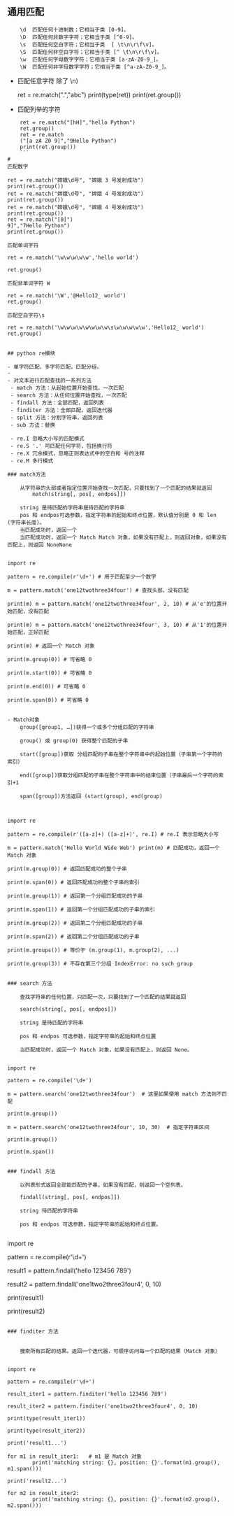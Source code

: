 ## 通用匹配

```
	\d  匹配任何十进制数；它相当于类 [0-9]。
	\D  匹配任何非数字字符；它相当于类 [^0-9]。
	\s  匹配任何空白字符；它相当于类  [ \t\n\r\f\v]。
	\S  匹配任何非空白字符；它相当于类 [^ \t\n\r\f\v]。
	\w  匹配任何字母数字字符；它相当于类 [a-zA-Z0-9_]。
	\W  匹配任何非字母数字字符；它相当于类 [^a-zA-Z0-9_]。
```

- 匹配任意字符 除了 \n)

	ret = re.match(".","abc")
	print(type(ret))
	print(ret.group())
	

- 匹配列举的字符
```
	ret = re.match("[hH]","hello Python")
	ret.group()
	ret = re.match
	("[a zA Z0 9]","9Hello Python")
	print(ret.group())
	```
#
匹配数字
```
	ret = re.match("嫦娥\d号", "嫦娥 3 号发射成功")
	print(ret.group())
	ret = re.match("嫦娥\d号", "嫦娥 4 号发射成功")
	print(ret.group())
	ret = re.match("嫦娥\d号", "嫦娥 4 号发射成功")
	print(ret.group())
	ret = re.match("[0]")
	9]","7Hello Python")
	print(ret.group())
```
匹配单词字符
```
	ret = re.match('\w\w\w\w\w','hello world')

	ret.group()
```
匹配非单词字符 W
```
	ret = re.match('\W','@Hello12_ world')
	ret.group()
```
匹配空白字符\s
```
	ret = re.match('\w\w\w\w\w\w\w\w\s\w\w\w\w\w','Hello12_ world')
	ret.group()
```

## python re模块

- 单字符匹配，多字符匹配，匹配分组，
- 
- 对文本进行匹配查找的一系列方法
 - match 方法：从起始位置开始查找，一次匹配
 - search 方法：从任何位置开始查找，一次匹配
 - findall 方法：全部匹配，返回列表
 - finditer 方法：全部匹配，返回迭代器
 - split 方法：分割字符串，返回列表
 - sub 方法：替换
 
 - re.I 忽略大小写的匹配模式
 - re.S '.' 可匹配任何字符，包括换行符
 - re.X 冗余模式，忽略正则表达式中的空白和 号的注释
 - re.M 多行模式

### match方法

	从字符串的头部或者指定位置开始查找一次匹配，只要找到了一个匹配的结果就返回
		match(string[, pos[, endpos]])
		
	string 是待匹配的字符串是待匹配的字符串
	pos 和 endpos可选参数，指定字符串的起始和终点位置，默认值分别是 0 和 len (字符串长度)。
	当匹配成功时，返回一个
	当匹配成功时，返回一个 Match Match 对象，如果没有匹配上，则返回对象，如果没有匹配上，则返回 NoneNone
	
```
	import re

	pattern = re.compile(r'\d+') # 用于匹配至少一个数字 

	m = pattern.match('one12twothree34four') # 查找头部，没有匹配 

	print(m) m = pattern.match('one12twothree34four', 2, 10) # 从'e'的位置开始匹配，没有匹配 

	print(m) m = pattern.match('one12twothree34four', 3, 10) # 从'1'的位置开始匹配，正好匹配 

	print(m) # 返回一个 Match 对象 

	print(m.group(0)) # 可省略 0 

	print(m.start(0)) # 可省略 0 

	print(m.end(0)) # 可省略 0 

	print(m.span(0)) # 可省略 0
```

- Match对象
	group([group1, …])获得一个或多个分组匹配的字符串
	
	group() 或 group(0) 获得整个匹配的子串
	
	start([group])获取 分组匹配的子串在整个字符串中的起始位置（子串第一个字符的索引）
	
	end([group])获取分组匹配的子串在整个字符串中的结束位置（子串最后一个字符的索引+1
	
	span([group])方法返回 (start(group), end(group) 
	
	
```
	import re

	pattern = re.compile(r'([a-z]+) ([a-z]+)', re.I) # re.I 表示忽略大小写 

	m = pattern.match('Hello World Wide Web') print(m) # 匹配成功，返回一个 Match 对象 

	print(m.group(0)) # 返回匹配成功的整个子串 

	print(m.span(0)) # 返回匹配成功的整个子串的索引 

	print(m.group(1)) # 返回第一个分组匹配成功的子串 

	print(m.span(1)) # 返回第一个分组匹配成功的子串的索引 

	print(m.group(2)) # 返回第二个分组匹配成功的子串 

	print(m.span(2)) # 返回第二个分组匹配成功的子串 

	print(m.groups()) # 等价于 (m.group(1), m.group(2), ...) 

	print(m.group(3)) # 不存在第三个分组 IndexError: no such group
```

### search 方法 

	查找字符串的任何位置，只匹配一次，只要找到了一个匹配的结果就返回
	
	search(string[, pos[, endpos]]) 
	
	string 是待匹配的字符串 
	
	pos 和 endpos 可选参数，指定字符串的起始和终点位置 
	
	当匹配成功时，返回一个 Match 对象，如果没有匹配上，则返回 None。 
	
```
	import re 

	pattern = re.compile('\d+') 

	m = pattern.search('one12twothree34four')  # 这里如果使用 match 方法则不匹配 

	print(m.group()) 

	m = pattern.search('one12twothree34four', 10, 30)  # 指定字符串区间 

	print(m.group()) 

	print(m.span()) 

```

### findall 方法 
	
	以列表形式返回全部能匹配的子串，如果没有匹配，则返回一个空列表。 
	
	findall(string[, pos[, endpos]]) 
	
	string 待匹配的字符串 
	
	pos 和 endpos 可选参数，指定字符串的起始和终点位置。 
	
```
import re 

pattern = re.compile(r'\d+')   

result1 = pattern.findall('hello 123456 789') 

result2 = pattern.findall('one1two2three3four4', 0, 10) 

print(result1) 

print(result2) 
```

### finditer 方法 
	
	
	搜索所有匹配的结果。返回一个迭代器，可顺序访问每一个匹配的结果（Match 对象） 
	
```
	import re 
	
	pattern = re.compile(r'\d+') 
	
	result_iter1 = pattern.finditer('hello 123456 789') 
	
	result_iter2 = pattern.finditer('one1two2three3four4', 0, 10) 
	
	print(type(result_iter1)) 
	
	print(type(result_iter2)) 
	
	print('result1...') 
	
	for m1 in result_iter1:   # m1 是 Match 对象 
		    print('matching string: {}, position: {}'.format(m1.group(), m1.span())) 
			
	print('result2...') 
	
	for m2 in result_iter2: 
		    print('matching string: {}, position: {}'.format(m2.group(), m2.span())) 
```

